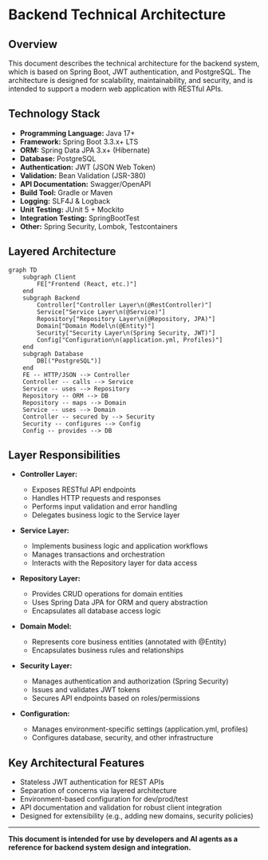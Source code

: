 # Backend Technical Architecture

## Overview
This document describes the technical architecture for the backend system, which is based on Spring Boot, JWT authentication, and PostgreSQL. The architecture is designed for scalability, maintainability, and security, and is intended to support a modern web application with RESTful APIs.

## Technology Stack
- **Programming Language:** Java 17+
- **Framework:** Spring Boot 3.3.x+ LTS
- **ORM:** Spring Data JPA 3.x+ (Hibernate)
- **Database:** PostgreSQL
- **Authentication:** JWT (JSON Web Token)
- **Validation:** Bean Validation (JSR-380)
- **API Documentation:** Swagger/OpenAPI
- **Build Tool:** Gradle or Maven
- **Logging:** SLF4J & Logback
- **Unit Testing:** JUnit 5 + Mockito
- **Integration Testing:** SpringBootTest
- **Other:** Spring Security, Lombok, Testcontainers

## Layered Architecture

```mermaid
graph TD
    subgraph Client
        FE["Frontend (React, etc.)"]
    end
    subgraph Backend
        Controller["Controller Layer\n(@RestController)"]
        Service["Service Layer\n(@Service)"]
        Repository["Repository Layer\n(@Repository, JPA)"]
        Domain["Domain Model\n(@Entity)"]
        Security["Security Layer\n(Spring Security, JWT)"]
        Config["Configuration\n(application.yml, Profiles)"]
    end
    subgraph Database
        DB[("PostgreSQL")]
    end
    FE -- HTTP/JSON --> Controller
    Controller -- calls --> Service
    Service -- uses --> Repository
    Repository -- ORM --> DB
    Repository -- maps --> Domain
    Service -- uses --> Domain
    Controller -- secured by --> Security
    Security -- configures --> Config
    Config -- provides --> DB
```

## Layer Responsibilities

- **Controller Layer:**
  - Exposes RESTful API endpoints
  - Handles HTTP requests and responses
  - Performs input validation and error handling
  - Delegates business logic to the Service layer

- **Service Layer:**
  - Implements business logic and application workflows
  - Manages transactions and orchestration
  - Interacts with the Repository layer for data access

- **Repository Layer:**
  - Provides CRUD operations for domain entities
  - Uses Spring Data JPA for ORM and query abstraction
  - Encapsulates all database access logic

- **Domain Model:**
  - Represents core business entities (annotated with @Entity)
  - Encapsulates business rules and relationships

- **Security Layer:**
  - Manages authentication and authorization (Spring Security)
  - Issues and validates JWT tokens
  - Secures API endpoints based on roles/permissions

- **Configuration:**
  - Manages environment-specific settings (application.yml, profiles)
  - Configures database, security, and other infrastructure

## Key Architectural Features
- Stateless JWT authentication for REST APIs
- Separation of concerns via layered architecture
- Environment-based configuration for dev/prod/test
- API documentation and validation for robust client integration
- Designed for extensibility (e.g., adding new domains, security policies)

---

**This document is intended for use by developers and AI agents as a reference for backend system design and integration.** 